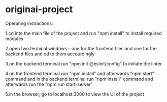 # originai-project
Operating instractions:

1.cd into the main file of the project and run "npm install" to install required modules

2.open two terminal windows - one for the frontend files and one for the backend files and cd to them accourdingly

3.on the backend terminal run "npm init @eslint/config" to initiate the linter

4.on the frontend terminal run "npm install" and afterwards "npm start" command and in the backend terminal run "npm install" command and afterwards run the "npm run start-server"

5.in the browser, go to localhost:3000 to view the UI of the project
